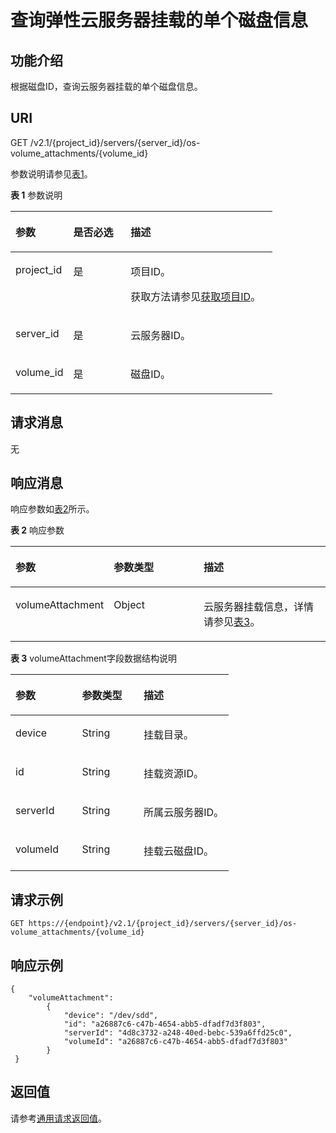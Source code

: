 # 查询弹性云服务器挂载的单个磁盘信息<a name="ecs_03_0902"></a>

## 功能介绍<a name="section21764736"></a>

根据磁盘ID，查询云服务器挂载的单个磁盘信息。

## URI<a name="section61664903"></a>

GET /v2.1/\{project\_id\}/servers/\{server\_id\}/os-volume\_attachments/\{volume\_id\}

参数说明请参见[表1](#table61787501)。

**表 1**  参数说明

<a name="table61787501"></a>
<table><thead align="left"><tr id="row44555055"><th class="cellrowborder" valign="top" width="22.06%" id="mcps1.2.4.1.1"><p id="p5187119"><a name="p5187119"></a><a name="p5187119"></a>参数</p>
</th>
<th class="cellrowborder" valign="top" width="21.87%" id="mcps1.2.4.1.2"><p id="p17503500"><a name="p17503500"></a><a name="p17503500"></a>是否必选</p>
</th>
<th class="cellrowborder" valign="top" width="56.07%" id="mcps1.2.4.1.3"><p id="p8497414"><a name="p8497414"></a><a name="p8497414"></a>描述</p>
</th>
</tr>
</thead>
<tbody><tr id="row9860484"><td class="cellrowborder" valign="top" width="22.06%" headers="mcps1.2.4.1.1 "><p id="p3763337517142"><a name="p3763337517142"></a><a name="p3763337517142"></a>project_id</p>
</td>
<td class="cellrowborder" valign="top" width="21.87%" headers="mcps1.2.4.1.2 "><p id="p2840453517142"><a name="p2840453517142"></a><a name="p2840453517142"></a>是</p>
</td>
<td class="cellrowborder" valign="top" width="56.07%" headers="mcps1.2.4.1.3 "><p id="p37593705"><a name="p37593705"></a><a name="p37593705"></a>项目ID。</p>
<p id="p1180512217438"><a name="p1180512217438"></a><a name="p1180512217438"></a>获取方法请参见<a href="获取项目ID.md">获取项目ID</a>。</p>
</td>
</tr>
<tr id="row94772224570"><td class="cellrowborder" valign="top" width="22.06%" headers="mcps1.2.4.1.1 "><p id="p42688329"><a name="p42688329"></a><a name="p42688329"></a>server_id</p>
</td>
<td class="cellrowborder" valign="top" width="21.87%" headers="mcps1.2.4.1.2 "><p id="p35202648"><a name="p35202648"></a><a name="p35202648"></a>是</p>
</td>
<td class="cellrowborder" valign="top" width="56.07%" headers="mcps1.2.4.1.3 "><p id="p32842235"><a name="p32842235"></a><a name="p32842235"></a><span id="text6498657125016"><a name="text6498657125016"></a><a name="text6498657125016"></a>云服务器</span>ID。</p>
</td>
</tr>
<tr id="row976327317144"><td class="cellrowborder" valign="top" width="22.06%" headers="mcps1.2.4.1.1 "><p id="p2068039117144"><a name="p2068039117144"></a><a name="p2068039117144"></a>volume_id</p>
</td>
<td class="cellrowborder" valign="top" width="21.87%" headers="mcps1.2.4.1.2 "><p id="p6449900717144"><a name="p6449900717144"></a><a name="p6449900717144"></a>是</p>
</td>
<td class="cellrowborder" valign="top" width="56.07%" headers="mcps1.2.4.1.3 "><p id="p5703706317144"><a name="p5703706317144"></a><a name="p5703706317144"></a>磁盘ID。</p>
</td>
</tr>
</tbody>
</table>

## 请求消息<a name="section18113219"></a>

无

## 响应消息<a name="section28801245"></a>

响应参数如[表2](#table769899)所示。

**表 2**  响应参数

<a name="table769899"></a>
<table><thead align="left"><tr id="row6968742"><th class="cellrowborder" valign="top" width="30.330000000000002%" id="mcps1.2.4.1.1"><p id="p62404314"><a name="p62404314"></a><a name="p62404314"></a>参数</p>
</th>
<th class="cellrowborder" valign="top" width="28.82%" id="mcps1.2.4.1.2"><p id="p3528183"><a name="p3528183"></a><a name="p3528183"></a>参数类型</p>
</th>
<th class="cellrowborder" valign="top" width="40.849999999999994%" id="mcps1.2.4.1.3"><p id="p17347392"><a name="p17347392"></a><a name="p17347392"></a>描述</p>
</th>
</tr>
</thead>
<tbody><tr id="row13299239"><td class="cellrowborder" valign="top" width="30.330000000000002%" headers="mcps1.2.4.1.1 "><p id="p3496541"><a name="p3496541"></a><a name="p3496541"></a>volumeAttachment</p>
</td>
<td class="cellrowborder" valign="top" width="28.82%" headers="mcps1.2.4.1.2 "><p id="p56686067"><a name="p56686067"></a><a name="p56686067"></a>Object</p>
</td>
<td class="cellrowborder" valign="top" width="40.849999999999994%" headers="mcps1.2.4.1.3 "><p id="p52192065"><a name="p52192065"></a><a name="p52192065"></a><span id="text648375815506"><a name="text648375815506"></a><a name="text648375815506"></a>云服务器</span>挂载信息，详情请参见<a href="#table42716605">表3</a>。</p>
</td>
</tr>
</tbody>
</table>

**表 3**  volumeAttachment字段数据结构说明

<a name="table42716605"></a>
<table><thead align="left"><tr id="row6429"><th class="cellrowborder" valign="top" width="30.51694830516948%" id="mcps1.2.4.1.1"><p id="p5194174482"><a name="p5194174482"></a><a name="p5194174482"></a>参数</p>
</th>
<th class="cellrowborder" valign="top" width="28.25717428257174%" id="mcps1.2.4.1.2"><p id="p1119131710483"><a name="p1119131710483"></a><a name="p1119131710483"></a>参数类型</p>
</th>
<th class="cellrowborder" valign="top" width="41.22587741225877%" id="mcps1.2.4.1.3"><p id="p101931717485"><a name="p101931717485"></a><a name="p101931717485"></a>描述</p>
</th>
</tr>
</thead>
<tbody><tr id="row54793251"><td class="cellrowborder" valign="top" width="30.51694830516948%" headers="mcps1.2.4.1.1 "><p id="p9068361"><a name="p9068361"></a><a name="p9068361"></a>device</p>
</td>
<td class="cellrowborder" valign="top" width="28.25717428257174%" headers="mcps1.2.4.1.2 "><p id="p39066822"><a name="p39066822"></a><a name="p39066822"></a>String</p>
</td>
<td class="cellrowborder" valign="top" width="41.22587741225877%" headers="mcps1.2.4.1.3 "><p id="p25555552"><a name="p25555552"></a><a name="p25555552"></a>挂载目录。</p>
</td>
</tr>
<tr id="row28673382"><td class="cellrowborder" valign="top" width="30.51694830516948%" headers="mcps1.2.4.1.1 "><p id="p40842582"><a name="p40842582"></a><a name="p40842582"></a>id</p>
</td>
<td class="cellrowborder" valign="top" width="28.25717428257174%" headers="mcps1.2.4.1.2 "><p id="p2490560"><a name="p2490560"></a><a name="p2490560"></a>String</p>
</td>
<td class="cellrowborder" valign="top" width="41.22587741225877%" headers="mcps1.2.4.1.3 "><p id="p3679585"><a name="p3679585"></a><a name="p3679585"></a>挂载资源ID。</p>
</td>
</tr>
<tr id="row33116269"><td class="cellrowborder" valign="top" width="30.51694830516948%" headers="mcps1.2.4.1.1 "><p id="p65172112"><a name="p65172112"></a><a name="p65172112"></a>serverId</p>
</td>
<td class="cellrowborder" valign="top" width="28.25717428257174%" headers="mcps1.2.4.1.2 "><p id="p43655223"><a name="p43655223"></a><a name="p43655223"></a>String</p>
</td>
<td class="cellrowborder" valign="top" width="41.22587741225877%" headers="mcps1.2.4.1.3 "><p id="p15056362"><a name="p15056362"></a><a name="p15056362"></a>所属<span id="text1127415975016"><a name="text1127415975016"></a><a name="text1127415975016"></a>云服务器</span>ID。</p>
</td>
</tr>
<tr id="row1289536"><td class="cellrowborder" valign="top" width="30.51694830516948%" headers="mcps1.2.4.1.1 "><p id="p37343614"><a name="p37343614"></a><a name="p37343614"></a>volumeId</p>
</td>
<td class="cellrowborder" valign="top" width="28.25717428257174%" headers="mcps1.2.4.1.2 "><p id="p64098994"><a name="p64098994"></a><a name="p64098994"></a>String</p>
</td>
<td class="cellrowborder" valign="top" width="41.22587741225877%" headers="mcps1.2.4.1.3 "><p id="p20397636"><a name="p20397636"></a><a name="p20397636"></a>挂载云磁盘ID。</p>
</td>
</tr>
</tbody>
</table>

## 请求示例<a name="section165814342372"></a>

```
GET https://{endpoint}/v2.1/{project_id}/servers/{server_id}/os-volume_attachments/{volume_id}
```

## 响应示例<a name="section1278119174536"></a>

```
{
    "volumeAttachment": 
        {
            "device": "/dev/sdd",
            "id": "a26887c6-c47b-4654-abb5-dfadf7d3f803",
            "serverId": "4d8c3732-a248-40ed-bebc-539a6ffd25c0",
            "volumeId": "a26887c6-c47b-4654-abb5-dfadf7d3f803"
        }
 }
```

## 返回值<a name="section57884614"></a>

请参考[通用请求返回值](通用请求返回值.md)。

